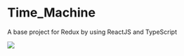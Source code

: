 # Time_Machine
A base project for Redux by using ReactJS and TypeScript 

![](https://imgur.com/pUU57UD)
